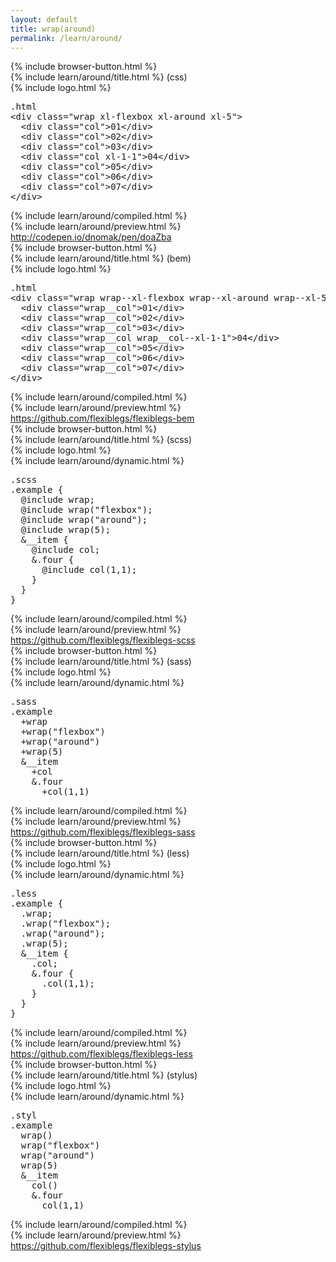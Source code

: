 ```yaml
---
layout: default
title: wrap(around)
permalink: /learn/around/
---
```


<div id="css">
  <div class="dn-browser">
    <div class="dn-browser-header">
      {% include browser-button.html %}
      <div class="dn-style--title">{% include learn/around/title.html %} (css)</div>
      {% include logo.html %}
    </div>
    <div class="dn-browser-body">
      <div class="dn-browser-body__pre">
        <pre class="not-compiled"><div class="dn-tag dn-tag--gray dn-tag--top dn-tag--button"><i class="fa fa-rocket fa-lg"></i></div><div class="dn-tag dn-tag--gray dn-tag--bottom">.html</div><!--
          -->&lt;div class="wrap xl-flexbox <span>xl-around</span> xl-5"&gt;<br/><!--
          -->  &lt;div class="col"&gt;01&lt;/div&gt;<br/><!--
          -->  &lt;div class="col"&gt;02&lt;/div&gt;<br/><!--
          -->  &lt;div class="col"&gt;03&lt;/div&gt;<br/><!--
          -->  &lt;div class="col xl-1-1"&gt;04&lt;/div&gt;<br/><!--
          -->  &lt;div class="col"&gt;05&lt;/div&gt;<br/><!--
          -->  &lt;div class="col"&gt;06&lt;/div&gt;<br/><!--
          -->  &lt;div class="col"&gt;07&lt;/div&gt;<br/><!--
          -->&lt;/div&gt;<!--
        --></pre>
        {% include learn/around/compiled.html %}
      </div>
      {% include learn/around/preview.html %}
      <div class="dn-browser-footer">
        <div class="wrap xl-gutter-24 xl-outside-24 xl-center xl-auto">
          <div class="col">
            <a href="http://codepen.io/dnomak/pen/doaZba?editors=110" class="dn-button dn-button--link">http://codepen.io/dnomak/pen/doaZba</a>
          </div>
        </div>
      </div>
    </div>
  </div>
</div>

<div id="bem">
  <div class="dn-browser">
    <div class="dn-browser-header">
      {% include browser-button.html %}
      <div class="dn-style--title">{% include learn/around/title.html %} (bem)</div>
      {% include logo.html %}
    </div>
    <div class="dn-browser-body">
      <div class="dn-browser-body__pre">
        <pre class="not-compiled"><div class="dn-tag dn-tag--gray dn-tag--top dn-tag--button"><i class="fa fa-rocket fa-lg"></i></div><div class="dn-tag dn-tag--gray dn-tag--bottom">.html</div><!--
          -->&lt;div class="wrap wrap--xl-flexbox <span>wrap--xl-around</span> wrap--xl-5"&gt;<br/><!--
          -->  &lt;div class="wrap__col"&gt;01&lt;/div&gt;<br/><!--
          -->  &lt;div class="wrap__col"&gt;02&lt;/div&gt;<br/><!--
          -->  &lt;div class="wrap__col"&gt;03&lt;/div&gt;<br/><!--
          -->  &lt;div class="wrap__col wrap__col--xl-1-1"&gt;04&lt;/div&gt;<br/><!--
          -->  &lt;div class="wrap__col"&gt;05&lt;/div&gt;<br/><!--
          -->  &lt;div class="wrap__col"&gt;06&lt;/div&gt;<br/><!--
          -->  &lt;div class="wrap__col"&gt;07&lt;/div&gt;<br/><!--
          -->&lt;/div&gt;<!--
        --></pre>
        {% include learn/around/compiled.html %}
      </div>
      {% include learn/around/preview.html %}
      <div class="dn-browser-footer">
        <div class="wrap xl-gutter-24 xl-outside-24 xl-center xl-auto">
          <div class="col">
            <a href="https://github.com/flexiblegs/flexiblegs-bem" class="dn-button dn-button--link">https://github.com/flexiblegs/flexiblegs-bem</a>
          </div>
        </div>
      </div>
    </div>
  </div>
</div>

<div id="scss">
  <div class="dn-browser">
    <div class="dn-browser-header">
      {% include browser-button.html %}
      <div class="dn-style--title">{% include learn/around/title.html %} (scss)</div>
      {% include logo.html %}
    </div>
    <div class="dn-browser-body">
      <div class="dn-browser-body__pre">
        <div class="wrap xl-top xl-gutter-24 xl-2 md-1">
          {% include learn/around/dynamic.html %}
          <div class="col">
            <pre class="not-compiled"><div class="dn-tag dn-tag--gray dn-tag--top dn-tag--button"><i class="fa fa-rocket fa-lg"></i></div><div class="dn-tag dn-tag--gray dn-tag--bottom">.scss</div><!--
              -->.example {<br/><!--
              -->  @include wrap;<br/><!--
              -->  @include wrap("flexbox");<br/><!--
              -->  @include <span>wrap("around")</span>;<br/><!--
              -->  @include wrap(5);<br/><!--
              -->  &__item {<br/><!--
              -->    @include col;<br/><!--
              -->    &.four {<br/><!--
              -->      @include col(1,1);<br/><!--
              -->    }<br/><!--
              -->  }<br/><!--
              -->}<!--
            --></pre>
            {% include learn/around/compiled.html %}
          </div>
        </div>
      </div>
      {% include learn/around/preview.html %}
      <div class="dn-browser-footer">
        <div class="wrap xl-gutter-24 xl-outside-24 xl-center xl-auto">
          <div class="col">
            <a href="https://github.com/flexiblegs/flexiblegs-scss" class="dn-button dn-button--link">https://github.com/flexiblegs/flexiblegs-scss</a>
          </div>
        </div>
      </div>
    </div>
  </div>
</div>

<div id="sass">
  <div class="dn-browser">
    <div class="dn-browser-header">
      {% include browser-button.html %}
      <div class="dn-style--title">{% include learn/around/title.html %} (sass)</div>
      {% include logo.html %}
    </div>
    <div class="dn-browser-body">
      <div class="dn-browser-body__pre">
        <div class="wrap xl-top xl-gutter-24 xl-2 md-1">
          {% include learn/around/dynamic.html %}
          <div class="col">
            <pre class="not-compiled"><div class="dn-tag dn-tag--gray dn-tag--top dn-tag--button"><i class="fa fa-rocket fa-lg"></i></div><div class="dn-tag dn-tag--gray dn-tag--bottom">.sass</div><!--
              -->.example<br/><!--
              -->  +wrap<br/><!--
              -->  +wrap("flexbox")<br/><!--
              -->  +<span>wrap("around")</span><br/><!--
              -->  +wrap(5)<br/><!--
              -->  &__item<br/><!--
              -->    +col<br/><!--
              -->    &.four<br/><!--
              -->      +col(1,1)<br/><!--
            --></pre>
            {% include learn/around/compiled.html %}
          </div>
        </div>
      </div>
      {% include learn/around/preview.html %}
      <div class="dn-browser-footer">
        <div class="wrap xl-gutter-24 xl-outside-24 xl-center xl-auto">
          <div class="col">
            <a href="https://github.com/flexiblegs/flexiblegs-sass" class="dn-button dn-button--link">https://github.com/flexiblegs/flexiblegs-sass</a>
          </div>
        </div>
      </div>
    </div>
  </div>
</div>

<div id="less">
  <div class="dn-browser">
    <div class="dn-browser-header">
      {% include browser-button.html %}
      <div class="dn-style--title">{% include learn/around/title.html %} (less)</div>
      {% include logo.html %}
    </div>
    <div class="dn-browser-body">
      <div class="dn-browser-body__pre">
        <div class="wrap xl-top xl-gutter-24 xl-2 md-1">
          {% include learn/around/dynamic.html %}
          <div class="col">
            <pre class="not-compiled"><div class="dn-tag dn-tag--gray dn-tag--top dn-tag--button"><i class="fa fa-rocket fa-lg"></i></div><div class="dn-tag dn-tag--gray dn-tag--bottom">.less</div><!--
              -->.example {<br/><!--
              -->  .wrap;<br/><!--
              -->  .wrap("flexbox");<br/><!--
              -->  .<span>wrap("around")</span>;<br/><!--
              -->  .wrap(5);<br/><!--
              -->  &__item {<br/><!--
              -->    .col;<br/><!--
              -->    &.four {<br/><!--
              -->      .col(1,1);<br/><!--
              -->    }<br/><!--
              -->  }<br/><!--
              -->}<!--
            --></pre>
            {% include learn/around/compiled.html %}
          </div>
        </div>
      </div>
      {% include learn/around/preview.html %}
      <div class="dn-browser-footer">
        <div class="wrap xl-gutter-24 xl-outside-24 xl-center xl-auto">
          <div class="col">
            <a href="https://github.com/flexiblegs/flexiblegs-less" class="dn-button dn-button--link">https://github.com/flexiblegs/flexiblegs-less</a>
          </div>
        </div>
      </div>
    </div>
  </div>
</div>

<div id="stylus">
  <div class="dn-browser">
    <div class="dn-browser-header">
      {% include browser-button.html %}
      <div class="dn-style--title">{% include learn/around/title.html %} (stylus)</div>
      {% include logo.html %}
    </div>
    <div class="dn-browser-body">
      <div class="dn-browser-body__pre">
        <div class="wrap xl-top xl-gutter-24 xl-2 md-1">
          {% include learn/around/dynamic.html %}
          <div class="col">
            <pre class="not-compiled"><div class="dn-tag dn-tag--gray dn-tag--top dn-tag--button"><i class="fa fa-rocket fa-lg"></i></div><div class="dn-tag dn-tag--gray dn-tag--bottom">.styl</div><!--
              -->.example<br/><!--
              -->  wrap()<br/><!--
              -->  wrap("flexbox")<br/><!--
              -->  <span>wrap("around")</span><br/><!--
              -->  wrap(5)<br/><!--
              -->  &__item<br/><!--
              -->    col()<br/><!--
              -->    &.four<br/><!--
              -->      col(1,1)<br/><!--
            --></pre>
            {% include learn/around/compiled.html %}
          </div>
        </div>
      </div>
      {% include learn/around/preview.html %}
      <div class="dn-browser-footer">
        <div class="wrap xl-gutter-24 xl-outside-24 xl-center xl-auto">
          <div class="col">
            <a href="https://github.com/flexiblegs/flexiblegs-stylus" class="dn-button dn-button--link">https://github.com/flexiblegs/flexiblegs-stylus</a>
          </div>
        </div>
      </div>
    </div>
  </div>
</div>
